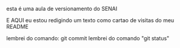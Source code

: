 esta é uma aula de versionamento do SENAI

E AQUI eu estou redigindo um texto como cartao de visitas do meu README


lembrei do comando: git commit
lembrei do comando "git status"
